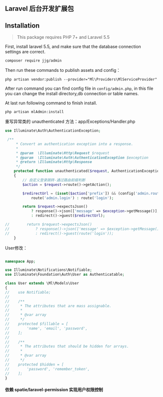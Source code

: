 ## Laravel 后台开发扩展包

Installation
------------

> This package requires PHP 7+ and Laravel 5.5

First, install laravel 5.5, and make sure that the database connection settings are correct.

```
composer require jjg/admin
```

Then run these commands to publish assets and config：

```
php artisan vendor:publish --provider="Ml\Providers\MlServiceProvider"
```

After run command you can find config file in `config/admin.php`, in this file you can change the install directory,db connection or table names.

At last run following command to finish install.
```
php artisan mlAdmin:install
```

重写异常类的 unauthenticated 方法：app/Exceptions/Handler.php
```php
use Illuminate\Auth\AuthenticationException;

 /**
     * Convert an authentication exception into a response.
     *
     * @param  \Illuminate\Http\Request $request
     * @param  \Illuminate\Auth\AuthenticationException $exception
     * @return \Illuminate\Http\Response
     */
    protected function unauthenticated($request, AuthenticationException $exception)
    {
        // 自定义登录跳转-通过路由前缀判断
        $action = $request->route()->getAction();

        $redirectUrl = (isset($action['prefix']) && (config('admin.route.prefix') == $action['prefix'] || '/' . config('admin.route.prefix') == $action['prefix'])) ?
            route('admin.login') : route('login');

        return $request->expectsJson()
            ? response()->json(['message' => $exception->getMessage()], 401)
            : redirect()->guest($redirectUrl);

//        return $request->expectsJson()
//            ? response()->json(['message' => $exception->getMessage()], 401)
//            : redirect()->guest(route('login'));
    }

```

User修改：

```php

namespace App;

use Illuminate\Notifications\Notifiable;
use Illuminate\Foundation\Auth\User as Authenticatable;

class User extends \Ml\Models\User
{
//    use Notifiable;
//
//    /**
//     * The attributes that are mass assignable.
//     *
//     * @var array
//     */
//    protected $fillable = [
//        'name', 'email', 'password',
//    ];
//
//    /**
//     * The attributes that should be hidden for arrays.
//     *
//     * @var array
//     */
//    protected $hidden = [
//        'password', 'remember_token',
//    ];
}

```

#### 依赖 spatie/laravel-permission 实现用户权限控制
